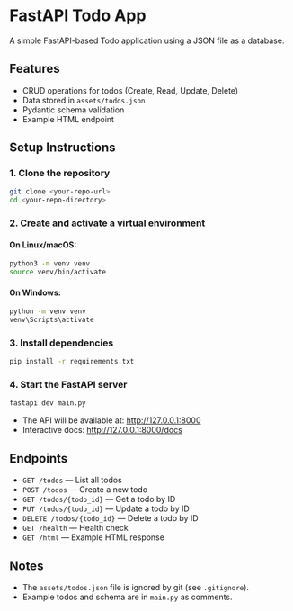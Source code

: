 # FastAPI Todo App

A simple FastAPI-based Todo application using a JSON file as a database.

## Features
- CRUD operations for todos (Create, Read, Update, Delete)
- Data stored in `assets/todos.json`
- Pydantic schema validation
- Example HTML endpoint

## Setup Instructions

### 1. Clone the repository
```bash
git clone <your-repo-url>
cd <your-repo-directory>
```

### 2. Create and activate a virtual environment

#### On **Linux/macOS**:
```bash
python3 -m venv venv
source venv/bin/activate
```

#### On **Windows**:
```cmd
python -m venv venv
venv\Scripts\activate
```

### 3. Install dependencies
```bash
pip install -r requirements.txt
```

### 4. Start the FastAPI server
```bash
fastapi dev main.py
```

- The API will be available at: http://127.0.0.1:8000
- Interactive docs: http://127.0.0.1:8000/docs

## Endpoints
- `GET /todos` — List all todos
- `POST /todos` — Create a new todo
- `GET /todos/{todo_id}` — Get a todo by ID
- `PUT /todos/{todo_id}` — Update a todo by ID
- `DELETE /todos/{todo_id}` — Delete a todo by ID
- `GET /health` — Health check
- `GET /html` — Example HTML response

## Notes
- The `assets/todos.json` file is ignored by git (see `.gitignore`).
- Example todos and schema are in `main.py` as comments. 